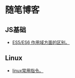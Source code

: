# 随笔博客
## JS基础
- [ES5/ES6 作用域方面的区别。](https://github.com/keep-run/Blog/issues/1)
## Linux
- [linux常用指令。](https://github.com/keep-run/Blog/issues/2)
